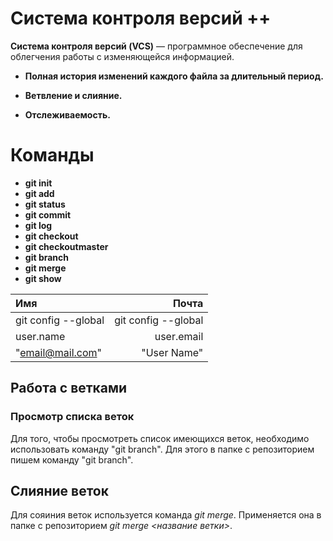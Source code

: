 # Система контроля версий ++

**Cистема контроля версий (VCS)** — программное обеспечение для облегчения работы с изменяющейся информацией.

* **Полная история изменений каждого файла за длительный период.** 

* **Ветвление и слияние.**

* **Отслеживаемость.**

# Команды 
* **git init**
* **git add**
* **git status**
* **git commit**
* **git log**
* **git checkout**
* **git checkoutmaster**
* **git branch**
* **git merge**
* **git show**

| Имя                  | Почта                 | 
| :------------------- | -------------------:  |
| git config --global  | git config --global   |
| user.name            | user.email            |
| "email@mail.com"     | "User Name"           |

## Работа с ветками


### Просмотр списка веток

Для того, чтобы просмотреть список имеющихся веток, необходимо использовать команду "git branch". Для этого в папке с репозиторием пишем команду "git branch". 

## Слияние веток

Для сояиния веток используется команда *git merge*. Применяется она в папке с репозиторием *git merge <название ветки>*.